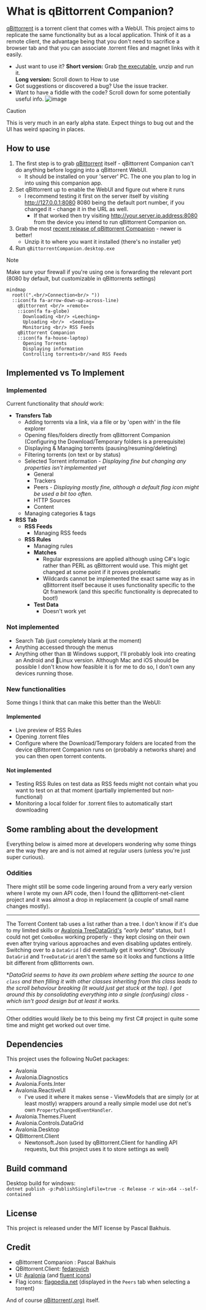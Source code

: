 ﻿# What is  qBittorrent Companion?
[qBittorrent](https://www.qbittorrent.org/) is a torrent client that comes with a WebUI. This project aims to replicate the same functionality but as a local application. Think of it as a remote client, the advantage being that you don't need to sacrifice a browser tab and that you can associate .torrent files and magnet links with it easily.
* Just want to use it? **Short version:** Grab [the executable](https://github.com/Axeia/qBittorrentCompanion/releases/), unzip and run it.<br /> **Long version:** Scroll down to How to use
* Got suggestions or discovered a bug? Use the issue tracker.
* Want to have a fiddle with the code? Scroll down for some potentially useful info.
![image](https://i.imgur.com/qBNeqvu.gif)

> [!CAUTION]
> This is very much in an early alpha state. Expect things to bug out and the UI has weird spacing in places.
## How to use
1. The first step is to grab [qBittorrent](https://www.qbittorrent.org/) itself - qBittorrent Companion can't do anything before logging into a qBittorrent WebUI.
    * It should be installed on your 'server' PC. The one you plan to log in into using this companion app. 
2. Set qBittorrent up to enable the WebUI and figure out where it runs
    * I recommend testing it first on the server itself by visiting http://127.0.0.1:8080 8080 being the default port number, if you changed it - change it in the URL as well.
    	* If that worked then try visiting http://your.server.ip.address:8080  from the device you intend to run qBittorrent Companion on. 
3. Grab the most [recent release of qBittorrent Companion](https://github.com/Axeia/qBittorrentCompanion/releases) - newer is better!
    * Unzip it to where you want it installed (there's no installer yet) 
4. Run `qBittorrentCompanion.desktop.exe`
>[!NOTE]
> Make sure your firewall if you're using one is forwarding the relevant port (8080 by default, but customizable in qBittorrents settings)
```mermaid
mindmap
  root((".<br/>Connection<br/> "))
  ::icon(fa fa-arrow-down-up-across-line)
    qBittorrent <br/> «remote»
    ::icon(fa fa-globe)
      Downloading <br/> «Leeching»
      Uploading <br/>  «Seeding»
      Monitoring <br/> RSS Feeds
    qBittorrent Companion 
    ::icon(fa fa-house-laptop)
      Opening Torrents
      Displaying information
      Controlling torrents<br/>and RSS Feeds
```


## Implemented vs To Implement
### Implemented 
Current functionality that *should* work:
* **Transfers Tab**
	* Adding torrents via a link, via a file or by 'open with' in the file explorer
	* Opening files/folders directly from qBittorrent Companion (Configuring the Download/Temporary folders is a prerequisite)
	* Displaying & Managing torrents (pausing/resuming/deleting)
	* Filtering torrents (on text or by status)
	* Selected Torrent information - *Displaying fine but changing any properties isn't implemented yet*
		* General 
		* Trackers
		* Peers - *Displaying mostly fine, although a default flag icon might be used a bit too often.*
		* HTTP Sources 
		* Content 
	* Managing categories & tags
* **RSS Tab**
	* **RSS Feeds**
		* Managing RSS feeds
	* **RSS Rules**
		* Managing rules
		* **Matches**
			* Regular expressions are applied although using C#'s logic rather than PERL as qBittorrent would use. This might get changed at some point if it proves problematic
			* Wildcards cannot be implemented the exact same way as in qBittorrent itself because it uses functionality specific to the Qt framework (and this specific functionality is deprecated to boot!)
		* **Test Data**
			* Doesn't work yet
### Not implemented

* Search Tab (just completely blank at the moment)
* Anything accessed through the menus
* Anything other than ⊞ Windows support, I'll probably look into creating an Android and 🐧Linux version. 
Although Mac and iOS should be possible I don't know how feasible it is for me to do so,  I don't own any devices running those.

### New functionalities
Some things I think that can make this better than the WebUI:
#### Implemented
* Live preview of RSS Rules
* Opening .torrent files 
* Configure where the Download/Temporary folders are located from the device qBittorrent Companion runs on (probably a networks share) and you can then open torrent contents.

#### Not implemented
* Testing RSS Rules on test data as RSS feeds might not contain what you want to test on at that moment (partially implemented but non-functional)
* Monitoring a local folder for .torrent files to automatically start downloading


## Some rambling about the development
Everything below is aimed more at developers wondering why some things are the way they are and is not aimed at regular users (unless you're just super curious).
### Oddities
There might still be some code lingering around from a very early version where I wrote my own API code, then I found the qBittorrent-net-client project and it was almost a drop in replacement (a couple of small name changes mostly).
<hr/>

The Torrent Content tab uses a list rather than a tree. I don't know if it's due to my limited skills or [Avalonia TreeDataGrid's](https://github.com/AvaloniaUI/Avalonia.Controls.TreeDataGrid) *"early beta"* status, but I could not get `ComboBox` working properly - they kept closing on their own even after trying various approaches and even disabling updates entirely. 
Switching over to a `DataGrid` I did eventually get it working*. Obviously `DataGrid` and `TreeDataGrid` aren't the same so it looks and functions a little bit different from qBittorrents own.

**DataGrid seems to have its own problem where setting the source to one `class` and then filling it with other classes inheriting from this class leads to the scroll behaviour breaking (It would just get stuck at the top). 
I got around this by consolidating everything into a single (confusing) class - which isn't good design but at least it works.*

<hr/>
Other oddities would likely be to this being my first C# project in quite some time and might get worked out over time.


## Dependencies
This project uses the following NuGet packages:
* Avalonia
* Avalonia.Diagnostics
* Avalonia.Fonts.Inter
* Avalonia.ReactiveUI
	* I've used it where it makes sense - ViewModels that are simply (or at least mostly) wrappers around a really simple model use dot net's own `PropertyChangedEventHandler`.
* Avalonia.Themes.Fluent
* Avalonia.Controls.DataGrid
* Avalonia.Desktop
* QBittorrent.Client
	* Newtonsoft.Json (used by qBittorrent.Client for handling API requests, but this project uses it to store settings as well)

## Build command
Desktop build for windows:<br/>
```dotnet publish -p:PublishSingleFile=true -c Release -r win-x64 --self-contained```

## License
This project is released under the MIT license by Pascal Bakhuis.

## Credit
* qBittorrent Companion : Pascal Bakhuis 
* QBittorrent.Client: [fedarovich](https://github.com/fedarovich/qbittorrent-net-client)
* UI:  [Avalonia](https://avaloniaui.net/) (and [fluent icons](https://avaloniaui.github.io/icons.html))
* Flag icons: [flagpedia.net](https://flagpedia.net/) (displayed in the `Peers` tab when selecting a torrent)

And of course [qBittorrent(.org)](https://www.qbittorrent.org/)  itself. 